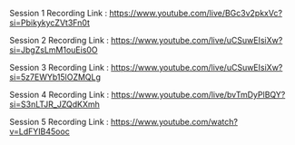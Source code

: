 Session 1 Recording Link : https://www.youtube.com/live/BGc3v2pkxVc?si=PbikykycZVt3Fn0t

Session 2 Recording Link : https://www.youtube.com/live/uCSuwEIsiXw?si=JbgZsLmM1ouEis0O

Session 3 Recording Link : https://www.youtube.com/live/uCSuwEIsiXw?si=5z7EWYb15lOZMQLg

Session 4 Recording Link : https://www.youtube.com/live/bvTmDyPlBQY?si=S3nLTJR_JZQdKXmh

Session 5 Recording Link : https://www.youtube.com/watch?v=LdFYIB45ooc
